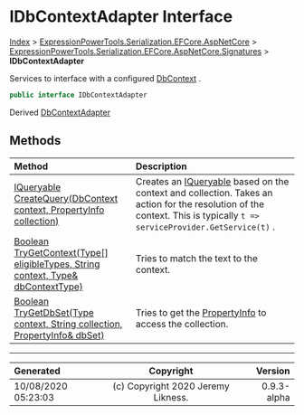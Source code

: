 ﻿# IDbContextAdapter Interface

[Index](../index.md) > [ExpressionPowerTools.Serialization.EFCore.AspNetCore](ExpressionPowerTools.Serialization.EFCore.AspNetCore.a.md) > [ExpressionPowerTools.Serialization.EFCore.AspNetCore.Signatures](ExpressionPowerTools.Serialization.EFCore.AspNetCore.Signatures.n.md) > **IDbContextAdapter**

Services to interface with a configured [DbContext](https://docs.microsoft.com/dotnet/api/microsoft.entityframeworkcore.dbcontext) .

```csharp
public interface IDbContextAdapter
```

Derived  [DbContextAdapter](ExpressionPowerTools.Serialization.EFCore.AspNetCore.Middleware.DbContextAdapter.cs.md) 

## Methods

| Method | Description |
| :-- | :-- |
| [IQueryable CreateQuery(DbContext context, PropertyInfo collection)](ExpressionPowerTools.Serialization.EFCore.AspNetCore.Signatures.IDbContextAdapter.CreateQuery.m.md) | Creates an [IQueryable](https://docs.microsoft.com/dotnet/api/system.linq.iqueryable) based on the context and collection. Takes an action for the            resolution of the context. This is typically `t => serviceProvider.GetService(t)` . |
| [Boolean TryGetContext(Type[] eligibleTypes, String context, Type& dbContextType)](ExpressionPowerTools.Serialization.EFCore.AspNetCore.Signatures.IDbContextAdapter.TryGetContext.m.md) | Tries to match the text to the context. |
| [Boolean TryGetDbSet(Type context, String collection, PropertyInfo& dbSet)](ExpressionPowerTools.Serialization.EFCore.AspNetCore.Signatures.IDbContextAdapter.TryGetDbSet.m.md) | Tries to get the [PropertyInfo](https://docs.microsoft.com/dotnet/api/system.reflection.propertyinfo) to access the collection. |

---

| Generated | Copyright | Version |
| :-- | :-: | --: |
| 10/08/2020 05:23:03 | (c) Copyright 2020 Jeremy Likness. | 0.9.3-alpha |
